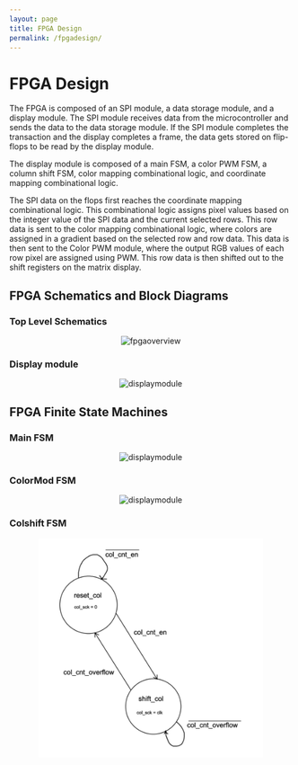 ```yaml
---
layout: page
title: FPGA Design
permalink: /fpgadesign/
---
```



# FPGA Design
The FPGA is composed of an SPI module, a data storage module, and a display module. The SPI module receives data from the microcontroller and sends the data to the data storage module. If the SPI module completes the transaction and the display completes a frame, the data gets stored on flip-flops to be read by the display module.


The display module is composed of a main FSM, a color PWM FSM, a column shift FSM, color mapping combinational logic, and coordinate mapping combinational logic.

The SPI data on the flops first reaches the coordinate mapping combinational logic. This combinational logic assigns pixel values based on the integer value of the SPI data and the current selected rows. This row data is sent to the color mapping combinational logic, where colors are assigned in a gradient based on the selected row and row data. This data is then sent to the Color PWM module, where the output RGB values of each row pixel are assigned using PWM. This row data is then shifted out to the shift registers on the matrix display.

## FPGA Schematics and Block Diagrams
### Top Level Schematics
<div style="text-align: center">
  <img src="../assets/schematics/FPGA_overview.png" alt="fpgaoverview" width="400" />
</div>

### Display module
<div style="text-align: center">
  <img src="../assets/schematics/display_module.png" alt="displaymodule" width="800" />
</div>

## FPGA Finite State Machines
### Main FSM
<div style="text-align: center">
  <img src="../assets/schematics/main_fsm.png" alt="displaymodule" width="400" />
</div>

### ColorMod FSM
<div style="text-align: center">
  <img src="../assets/schematics/colormod_fsm.png" alt="displaymodule" width="400" />
</div>


### Colshift FSM
<div style="text-align: center">
  <img src="./assets/schematics/colshift_fsm.png" alt="displaymodule" width="400" />
</div>
